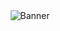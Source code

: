 
<!-- <div align="center"><img alt="Banner" src="./assets/wakeup.gif" /></div> -->
<!-- <img align="center" src="https://readme-typing-svg.demolab.com?font=Fira+Code&pause=1000&color=24EFF7&center=true&vCenter=true&multiline=true&repeat=false&width=980&height=150&lines=declare+Variables+not+Wars;build+Packages+not+Walls;execute+Programs+not+People;throw+Exceptions+not+Stones;.+.+.+" alt="Hello Friend!!" /> -->


<div align="center"><img alt="Banner" src="https://github.com/jugnu-007/sdads/assets/138512415/1e22fdbb-5c5b-4d97-8972-8a2e9595f9ec" /></div>



<!-- code by jay-neo -->